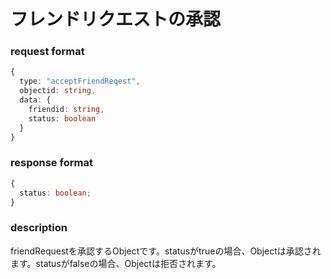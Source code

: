 # フレンドリクエストの承認

### request format

```typescript
{
  type: "acceptFriendReqest",
  objectid: string,
  data: {
    friendid: string,
    status: boolean
  }
}
```

### response format

```typescript
{
  status: boolean;
}
```

### description

friendRequestを承認するObjectです。statusがtrueの場合、Objectは承認されます。statusがfalseの場合、Objectは拒否されます。
